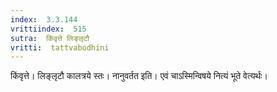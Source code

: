 ```yaml
---
index:  3.3.144
vrittiindex:  515
sutra:  किंवृत्ते लिङ्लृटौ
vritti:  tattvabodhini 
---
```


किंवृत्ते। लिङ्लृटौ कालत्रये स्तः। नानुवर्तत इति। एवं चाऽस्मिन्विषये नित्यं भूते वेत्यर्थः। 

